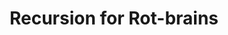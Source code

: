 ---
layout: post
title: Recursion for Rot-brains
description: join me on a journey to competency
summary: the Towers of Hanoi quake in fear
tags: coding learning leetcode CS4CS
---